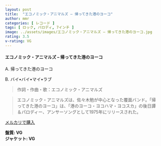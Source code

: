 ```yaml
---
layout: post
title:  "エコノミック・アニマルズ – 帰ってきた港のヨーコ"
author: mmr
categories: [ レコード ]
tags: [ ロック, パロディ, 7インチ ]
image: ../assets/images/エコノミック・アニマルズ – 帰ってきた港のヨーコ.jpg
rating: 3.5
v-rating: VG
---
```


#### エコノミック・アニマルズ – 帰ってきた港のヨーコ

A. 帰ってきた港のヨーコ

B. バイ•バイ•マイ•ラブ

> 作詞・作曲・歌：エコノミック・アニマルズ

> エコノミック・アニマルズは、佐々木勉が中心となった覆面バンド。「帰ってきた港のヨーコ」は、「港のヨーコ・ヨコハマ・ヨコスカ」の後日譚＆パロディー、アンサーソングとして1975年にリリースされた。

[メルカリで購入](https://jp.mercari.com/item/m44785182941)

<div class="mt-4 mb-4 d-flex align-items-center">
<strong class="mr-1">盤質: VG</strong>
</div>
<div class="mt-4 mb-4 d-flex align-items-center">
<strong class="mr-1">ジャケット: VG</strong>
</div>
